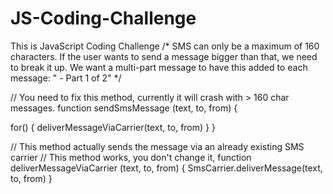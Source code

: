 # JS-Coding-Challenge
This is JavaScript Coding Challenge 
/* SMS can only be a maximum of 160 characters.
   If the user wants to send a message bigger than that, we need to break it up.
   We want a multi-part message to have this added to each message:
   " - Part 1 of 2"
*/

// You need to fix this method, currently it will crash with > 160 char messages.
function sendSmsMessage (text, to, from) {
  
  
  for() {
  	deliverMessageViaCarrier(text, to, from)
  }
}

// This method actually sends the message via an already existing SMS carrier
// This method works, you don't change it,
function deliverMessageViaCarrier (text, to, from) {
  SmsCarrier.deliverMessage(text, to, from)
}
